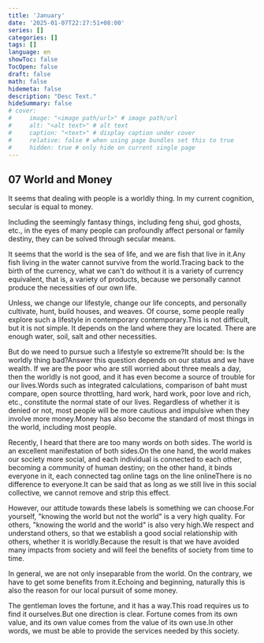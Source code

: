 ```yaml
---
title: 'January'
date: '2025-01-07T22:27:51+08:00'
series: []
categories: []
tags: []
language: en
showToc: false
TocOpen: false
draft: false
math: false
hidemeta: false
description: "Desc Text."
hideSummary: false
# cover:
#     image: "<image path/url>" # image path/url
#     alt: "<alt text>" # alt text
#     caption: "<text>" # display caption under cover
#     relative: false # when using page bundles set this to true
#     hidden: true # only hide on current single page
---
```


## 07 World and Money

It seems that dealing with people is a worldly thing. In my current cognition, secular is equal to money.

Including the seemingly fantasy things, including feng shui, god ghosts, etc., in the eyes of many people can profoundly affect personal or family destiny, they can be solved through secular means.

It seems that the world is the sea of ​​life, and we are fish that live in it.Any fish living in the water cannot survive from the world.Tracing back to the birth of the currency, what we can't do without it is a variety of currency equivalent, that is, a variety of products, because we personally cannot produce the necessities of our own life.

Unless, we change our lifestyle, change our life concepts, and personally cultivate, hunt, build houses, and weaves. Of course, some people really explore such a lifestyle in contemporary contemporary.This is not difficult, but it is not simple. It depends on the land where they are located. There are enough water, soil, salt and other necessities.

But do we need to pursue such a lifestyle so extreme?It should be: Is the worldly thing bad?Answer this question depends on our status and we have wealth. If we are the poor who are still worried about three meals a day, then the worldly is not good, and it has even become a source of trouble for our lives.Words such as integrated calculations, comparison of baht must compare, open source throttling, hard work, hard work, poor love and rich, etc., constitute the normal state of our lives. Regardless of whether it is denied or not, most people will be more cautious and impulsive when they involve more money.Money has also become the standard of most things in the world, including most people.

Recently, I heard that there are too many words on both sides. The world is an excellent manifestation of both sides.On the one hand, the world makes our society more social, and each individual is connected to each other, becoming a community of human destiny; on the other hand, it binds everyone in it, each connected tag online tags on the line onlineThere is no difference to everyone.It can be said that as long as we still live in this social collective, we cannot remove and strip this effect.

However, our attitude towards these labels is something we can choose.For yourself, "knowing the world but not the world" is a very high quality. For others, "knowing the world and the world" is also very high.We respect and understand others, so that we establish a good social relationship with others, whether it is worldly.Because the result is that we have avoided many impacts from society and will feel the benefits of society from time to time.

In general, we are not only inseparable from the world. On the contrary, we have to get some benefits from it.Echoing and beginning, naturally this is also the reason for our local pursuit of some money.

The gentleman loves the fortune, and it has a way.This road requires us to find it ourselves.But one direction is clear. Fortune comes from its own value, and its own value comes from the value of its own use.In other words, we must be able to provide the services needed by this society.
